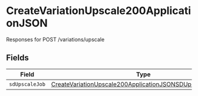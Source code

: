 # CreateVariationUpscale200ApplicationJSON

Responses for POST /variations/upscale


## Fields

| Field                                                                                                                                               | Type                                                                                                                                                | Required                                                                                                                                            | Description                                                                                                                                         |
| --------------------------------------------------------------------------------------------------------------------------------------------------- | --------------------------------------------------------------------------------------------------------------------------------------------------- | --------------------------------------------------------------------------------------------------------------------------------------------------- | --------------------------------------------------------------------------------------------------------------------------------------------------- |
| `sdUpscaleJob`                                                                                                                                      | [CreateVariationUpscale200ApplicationJSONSDUpscaleJobOutput](../../models/operations/createvariationupscale200applicationjsonsdupscalejoboutput.md) | :heavy_minus_sign:                                                                                                                                  | N/A                                                                                                                                                 |